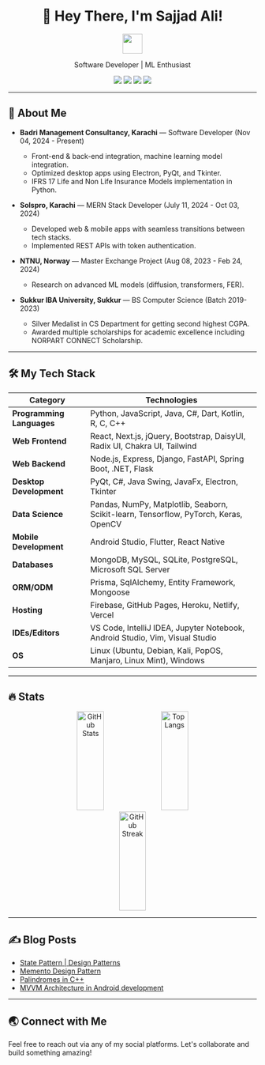 <div id="header" align="center">
  <h1>👋 Hey There, I'm Sajjad Ali!</h1>
  <img 
    src="https://media.giphy.com/media/hvRJCLFzcasrR4ia7z/giphy.gif" 
    width="40px"/>
  <p>Software Developer | ML Enthusiast</p>
  <div id="badges">
    <a href="https://www.linkedin.com/in/sajjad-ali-b428b6198"><img src="https://img.shields.io/badge/LinkedIn-%230077B5.svg?style=for-the-badge&logo=linkedin&logoColor=white"/></a>
    <a href="https://www.youtube.com/channel/UCXfYIIBvk2e4H60BdKoznRA"><img src="https://img.shields.io/badge/YouTube-%23FF0000.svg?style=for-the-badge&logo=YouTube&logoColor=white"/></a>
    <a href="https://www.kaggle.com/sajjadali786"><img src="https://img.shields.io/badge/Kaggle-035a7d?style=for-the-badge&logo=kaggle&logoColor=white"/></a>
    <a href="https://dev.to/sajjadali54"><img src="https://img.shields.io/badge/dev.to-0A0A0A?style=for-the-badge&logo=dev.to&logoColor=white"/></a>
  </div>
  <!-- <p>
    <img src="https://komarev.com/ghpvc/?username=SajjadAli54&style=flat-square&color=blue" alt="profile views"/>
  </p> -->
</div>

---

## 🚀 About Me

- **Badri Management Consultancy, Karachi** — Software Developer (Nov 04, 2024 - Present)

  - Front-end & back-end integration, machine learning model integration.
  - Optimized desktop apps using Electron, PyQt, and Tkinter.
  - IFRS 17 Life and Non Life Insurance Models implementation in Python.

- **Solspro, Karachi** — MERN Stack Developer (July 11, 2024 - Oct 03, 2024)

  - Developed web & mobile apps with seamless transitions between tech stacks.
  - Implemented REST APIs with token authentication.

- **NTNU, Norway** — Master Exchange Project (Aug 08, 2023 - Feb 24, 2024)

  - Research on advanced ML models (diffusion, transformers, FER).

- **Sukkur IBA University, Sukkur** — BS Computer Science (Batch 2019-2023)
  - Silver Medalist in CS Department for getting second highest CGPA.
  - Awarded multiple scholarships for academic excellence including NORPART CONNECT Scholarship.

---

## 🛠️ My Tech Stack

| **Category**              | **Technologies**                                                                     |
| ------------------------- | ------------------------------------------------------------------------------------ |
| **Programming Languages** | Python, JavaScript, Java, C#, Dart, Kotlin, R, C, C++                                |
| **Web Frontend**          | React, Next.js, jQuery, Bootstrap, DaisyUI, Radix UI, Chakra UI, Tailwind            |
| **Web Backend**           | Node.js, Express, Django, FastAPI, Spring Boot, .NET, Flask                          |
| **Desktop Development**   | PyQt, C#, Java Swing, JavaFx, Electron, Tkinter                                      |
| **Data Science**          | Pandas, NumPy, Matplotlib, Seaborn, Scikit-learn, Tensorflow, PyTorch, Keras, OpenCV |
| **Mobile Development**    | Android Studio, Flutter, React Native                                                |
| **Databases**             | MongoDB, MySQL, SQLite, PostgreSQL, Microsoft SQL Server                             |
| **ORM/ODM**               | Prisma, SqlAlchemy, Entity Framework, Mongoose                                       |
| **Hosting**               | Firebase, GitHub Pages, Heroku, Netlify, Vercel                                      |
| **IDEs/Editors**          | VS Code, IntelliJ IDEA, Jupyter Notebook, Android Studio, Vim, Visual Studio         |
| **OS**                    | Linux (Ubuntu, Debian, Kali, PopOS, Manjaro, Linux Mint), Windows                    |

---

## 🔥 Stats

<div align="center">
  <img src="https://github-readme-stats-sigma-five.vercel.app/api?username=SajjadAli54&show_icons=true&theme=blue-green&count_private=true" alt="GitHub Stats" width="33%" height="200px"/>
  <img src="https://github-readme-stats.vercel.app/api/top-langs/?username=SajjadAli54&theme=blue-green&langs_count=8&layout=compact" alt="Top Langs" width="33%" height="200px"/>
  <img src="http://github-readme-streak-stats.herokuapp.com?user=SajjadAli54&theme=blue-green" alt="GitHub Streak" width="33%" height="200px"/>
</div>

---

## ✍️ Blog Posts

<!-- BLOG-POST-LIST:START -->

- [State Pattern | Design Patterns](https://dev.to/sajjadali/state-pattern-design-patterns-4h5i)
- [Memento Design Pattern](https://dev.to/sajjadali/memento-design-pattern-4b64)
- [Palindromes in C++](https://dev.to/sajjadali/palindrome-in-c-4po5)
- [MVVM Architecture in Android development](https://dev.to/sajjadali/mvvm-architecture-in-android-development-5eio)
<!-- BLOG-POST-LIST:END -->

---

## 🌏 Connect with Me

Feel free to reach out via any of my social platforms. Let's collaborate and build something amazing!

